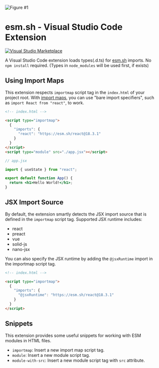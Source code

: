 ![Figure #1](https://esm.sh/embed/assets/sceenshot-deno-types.png)

# esm.sh - Visual Studio Code Extension

[![Visual Studio Marketplace](https://img.shields.io/visual-studio-marketplace/v/ije.esm-vscode.svg?color=c19999&amp;label=Marketplace&logo=visual-studio-code)](https://marketplace.visualstudio.com/items?itemName=ije.esm-vscode)

A Visual Studio Code extension loads types(.d.ts) for [esm.sh](https://esm.sh) imports. No `npm install` required. (Types in `node_modules` will be used first, if exists)

## Using Import Maps

This extension respects `importmap` script tag in the `index.html` of your project root. With [import maps](https://github.com/WICG/import-maps), you can use "bare import specifiers", such as `import React from "react"`, to work.

```html
<!-- index.html -->

<script type="importmap">
  {
    "imports": {
      "react": "https://esm.sh/react@18.3.1"
    }
  }
</script>
<script type="module" src="./app.jsx"></script>
```

```jsx
// app.jsx

import { useState } from "react";

export default function App() {
  return <h1>Hello World!</h1>;
}
```

## JSX Import Source

By default, the extension smartly detects the JSX import source that is defined in the `importmap` script tag. Supported JSX runtime includes:

- react
- preact
- vue
- solid-js
- nano-jsx

You can also specify the JSX runtime by adding the `@jsxRuntime` import in the importmap script tag.

```html
<!-- index.html -->

<script type="importmap">
  {
    "imports": {
      "@jsxRuntime": "https://esm.sh/react@18.3.1"
    }
  }
</script>
```

## Snippets

This extension provides some useful snippets for working with ESM modules in HTML files.

- `importmap`: Insert a new import map script tag.
- `module`: Insert a new module script tag.
- `module-with-src`: Insert a new module script tag with `src` attribute.
